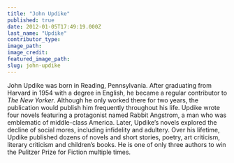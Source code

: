 ```yaml
---
title: "John Updike"
published: true
date: 2012-01-05T17:49:19.000Z
last_name: "Updike"
contributor_type:
image_path:
image_credit:
featured_image_path:
slug: john-updike
---
```


John Updike was born in Reading, Pennsylvania. After graduating from Harvard in 1954 with a degree in English, he became a regular contributor to _The New Yorker_. Although he only worked there for two years, the publication would publish him frequently throughout his life. Updike wrote four novels featuring a protagonist named Rabbit Angstrom, a man who was emblematic of middle-class America. Later, Updike’s novels explored the decline of social mores, including infidelity and adultery. Over his lifetime, Updike published dozens of novels and short stories, poetry, art criticism, literary criticism and children’s books. He is one of only three authors to win the Pulitzer Prize for Fiction multiple times.


